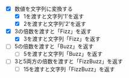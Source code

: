 - [x] 数値を文字列に変換する
  - [x] 1を渡すと文字列'1'を返す
  - [x] 2を渡すと文字列'2'を返す
- [x] 3の倍数を渡すと「Fizz」を返す
  - [x] 3を渡すと文字列「Fizz」を返す
- [ ] 5の倍数を渡すと「Buzz」を返す
  - [ ] 5を渡すと文字列「Buzz」を返す
- [ ] 3と5両方の倍数を渡すと「FizzBuzz」を返す
  - [ ] 15を渡すと文字列「FizzBuzz」を返す